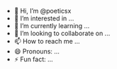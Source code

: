 - 👋 Hi, I’m @poeticsx
- 👀 I’m interested in ...
- 🌱 I’m currently learning ...
- 💞️ I’m looking to collaborate on ...
- 📫 How to reach me ...
- 😄 Pronouns: ...
- ⚡ Fun fact: ...

<!---
poeticsx/poeticsx is a ✨ special ✨ repository because its `README.md` (this file) appears on your GitHub profile.
You can click the Preview link to take a look at your changes.
--->
